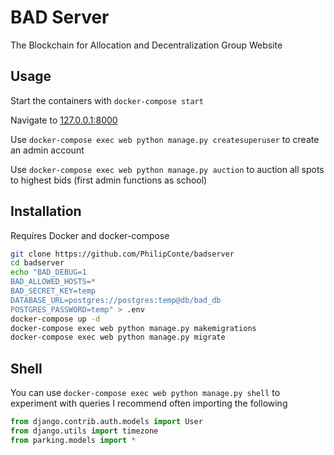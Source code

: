 # BAD Server
The Blockchain for Allocation and Decentralization Group Website

## Usage
Start the containers with `docker-compose start`

Navigate to [127.0.0.1:8000](http://127.0.0.1:8000/)

Use ```docker-compose exec web python manage.py createsuperuser``` to create an admin account


Use ```docker-compose exec web python manage.py auction``` to auction all spots to highest bids (first admin functions as school)

## Installation
Requires Docker and docker-compose
```bash
git clone https://github.com/PhilipConte/badserver
cd badserver
echo "BAD_DEBUG=1
BAD_ALLOWED_HOSTS=*
BAD_SECRET_KEY=temp
DATABASE_URL=postgres://postgres:temp@db/bad_db
POSTGRES_PASSWORD=temp" > .env
docker-compose up -d
docker-compose exec web python manage.py makemigrations
docker-compose exec web python manage.py migrate
```

## Shell
You can use ```docker-compose exec web python manage.py shell``` to experiment with queries
I recommend often importing the following
```python
from django.contrib.auth.models import User
from django.utils import timezone
from parking.models import *
```
